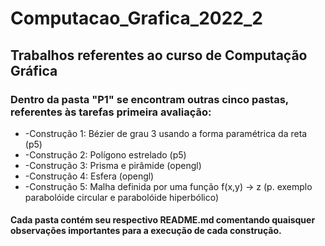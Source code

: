 # Computacao_Grafica_2022_2
## Trabalhos referentes ao curso de Computação Gráfica

### Dentro da pasta "P1" se encontram outras cinco pastas, referentes às tarefas primeira avaliação:
-  -Construção 1: Bézier de grau 3 usando a forma paramétrica da reta (p5)
-  -Construção 2: Polígono estrelado (p5)
-  -Construção 3: Prisma e pirâmide (opengl)
-  -Construção 4: Esfera (opengl)
-  -Construção 5: Malha definida por uma função f(x,y) -> z (p. exemplo parabolóide circular e parabolóide hiperbólico)

#### Cada pasta contém seu respectivo README.md comentando quaisquer observações importantes para a execução de cada construção.
